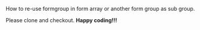 How to re-use formgroup in form array or another form group as sub group.

Please clone and checkout.
**Happy coding!!!**
